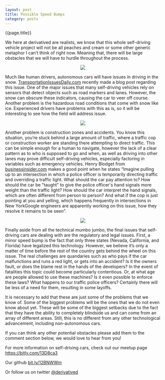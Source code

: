 ```yaml
---
layout: post
title: Possible Speed Bumps
category: posts
---
```

{{page.title}}  

We here at derivatived are realists, we know that this whole self-driving vehicle project will not be all peaches and cream or some other generic metaphor I can’t think of right now. Meaning that, there will be large obstacles that we will have to hurdle throughout the process. 

<p align="center"><img src="http://i.telegraph.co.uk/multimedia/archive/01546/car_ditch_1546747c.jpg" /></p>

Much like human drivers, autonomous cars will have issues in driving in the snow. <a href="http://bit.ly/YZ8IB4">TransportationIssuesDaily.com</a> recently made a blog post regarding this issue. One of the major issues that many self-driving vehicles rely on sensors that detect objects such as road markers and lanes. However, the snow can obscure these indicators, causing the car to veer off course. Another problem is the hazardous road conditions that come with snow like ice. Experienced drivers have problems with this as is, so it will be interesting to see how the field will address issue. 

<p align="center"><img src="http://vir4l.com/wp-content/uploads/2011/04/failed_job.jpg" /></p>

Another problem is construction zones and accidents. You know this situation, you’re stuck behind a large amount of traffic, where a traffic cop or construction worker are standing there attempting to direct traffic. This can be simple enough for a human to navigate, however the lack of a clear pattern as to who is supposed to go and when, as well as driving into other lanes may prove difficult self-driving vehicles, especially factoring in variables such as emergency vehicles. Henry Blodget from <a href="http://read.bi/XQ49D5">businessinsider.com</a> makes a good point when he states “Imagine pulling up to an intersection in which a police officer is temporarily directing traffic and overriding a traffic light. What should the car pay attention to? How should the car be "taught" to give the police officer's hand signals more weight than the traffic light? How should the car interpret the hand signals, which are often different from person to person? And what if the cop is just pointing at you and yelling, which happens frequently in intersections in New YorkGoogle engineers are apparently working on this issue, how they resolve it remains to be seen”.

<p align="center"><img src="http://media.treehugger.com/assets/images/2012/08/google-self-driving-car-3.png.492x0_q85_crop-smart.jpg" /></p>

Finally aside from all the technical mumbo jumbo, the final issues that self-driving cars are dealing with are the regulatory and legal issues.  First, a minor speed bump is the fact that only three states (Nevada, California, and Florida) have legalized this technology. However, we believe it’s only a matter of time before the rest of the country gets behind the wheel on this issue. The real challenges are quandaries such as who pays if the car malfunctions and runs a red light, or gets into an accident? Is it the owners fault, or does the blame rest in the hands of the developers? In the event of fatalities this topic could become particularly contentious. Or, at what age are people allowed to use these machines? Is it even possible to enforce these laws? What happens to our traffic police officers? Certainly there will be less of a need for them, resulting in some layoffs.  

It is necessary to add that these are just some of the problems that we know of. Some of the biggest problems will be the ones that we do not even know about yet. These will be some of the biggest setbacks due to the fact that they have the ability to completely blindside us and can come from an array of different areas. Still, this is no different from any other technological advancement, including non-autonomous cars.

If you can think any other potential obstacles please add them to the comment section below, we would love to hear from you!

For more information on self-driving cars, check out our meetup page <a href="https://bitly.com/13D8ca3">https://bitly.com/13D8ca3</a>

Our github <a href="http://bit.ly/16xwE1O" class="github">bit.ly/12BNWWm</a>

Or follow us on twitter <a href="https://twitter.com/DerivativeD" class="twitter">@derivatived</a>
